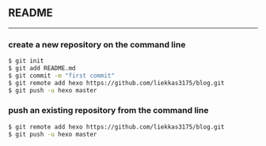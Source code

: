 ## README
---

### create a new repository on the command line

``` bash
$ git init
$ git add README.md
$ git commit -m "first commit"
$ git remote add hexo https://github.com/liekkas3175/blog.git
$ git push -u hexo master
```

### push an existing repository from the command line

``` bash
$ git remote add hexo https://github.com/liekkas3175/blog.git
$ git push -u hexo master
```